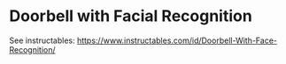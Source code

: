 # Doorbell with Facial Recognition

See instructables: https://www.instructables.com/id/Doorbell-With-Face-Recognition/
